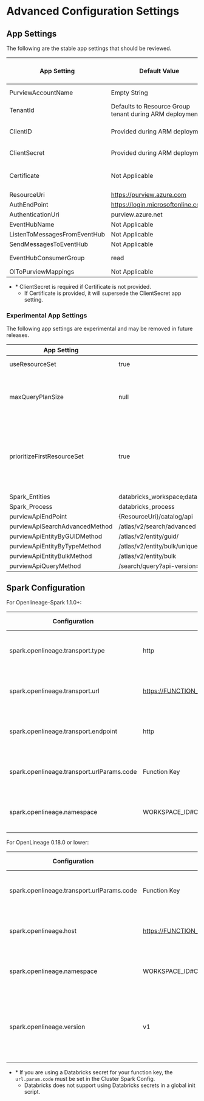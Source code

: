 # Advanced Configuration Settings

## App Settings

The following are the stable app settings that should be reviewed.

| App Setting| Default Value|Required in App Settings| Note|
|----|----|----|----|
|PurviewAccountName| Empty String | Yes| The name of the Purview instance that will receive Databricks lineage|
|TenantId|Defaults to Resource Group tenant during ARM deployment|Yes||
|ClientID|Provided during ARM deployment|Yes|The Application Id of the service principal with permission to read call Databricks and Microsoft Purview APIs|
|ClientSecret|Provided during ARM deployment|*Yes|The secret value for the service principal provided in ClientID|
|Certificate|Not Applicable|*No|Should be a JSON object: `{"SourceType": "KeyVault","KeyVaultUrl": "https://akv-name.vault.azure.net/","KeyVaultCertificateName": "certificateName"}`
|ResourceUri | <https://purview.azure.com> | No| |
|AuthEndPoint| <https://login.microsoftonline.com/>| No| |
|AuthenticationUri| purview.azure.net| No| |
|EventHubName|Not Applicable|Yes| |
|ListenToMessagesFromEventHub|Not Applicable|Yes| |
|SendMessagesToEventHub|Not Applicable|Yes| |
|EventHubConsumerGroup|read|Yes| The name of the consumer group that triggers the azure function|
|OlToPurviewMappings|Not Applicable|Yes| |

* \* ClientSecret is required if Certificate is not provided.
  * If Certificate is provided, it will supersede the ClientSecret app setting.

### Experimental App Settings

The following app settings are experimental and may be removed in future releases.

| App Setting| Default Value in Code| Note|
|----|----|----|
|useResourceSet|true|Experimental feature|
|maxQueryPlanSize|null|If the query plan bytes is greater than this value it will be removed from the databricks_process|
|prioritizeFirstResourceSet|true|When matching against existing assets, the first resource set found will be prioritized over other assets like folders or purview custom connector entities.|
|Spark_Entities|databricks_workspace;databricks_job;databricks_notebook;databricks_notebook_task||
|Spark_Process|databricks_process||
|purviewApiEndPoint|{ResourceUri}/catalog/api||
|purviewApiSearchAdvancedMethod|/atlas/v2/search/advanced||
|purviewApiEntityByGUIDMethod|/atlas/v2/entity/guid/||
|purviewApiEntityByTypeMethod|/atlas/v2/entity/bulk/uniqueAttribute/type/||
|purviewApiEntityBulkMethod|/atlas/v2/entity/bulk||
|purviewApiQueryMethod|/search/query?api-version=2021-05-01-preview||

## Spark Configuration

For Openlineage-Spark 1.1.0+:

|Configuration|Value|Config Location| Note|
|----|----|----|---|
|spark.openlineage.transport.type| http |*Cluster Spark Config or Init Script||
|spark.openlineage.transport.url| <https://FUNCTION_APP_NAME.azurewebsites.net>|Cluster Spark Config or Init Script||
|spark.openlineage.transport.endpoint| http |*Cluster Spark Config or Init Script||
|spark.openlineage.transport.urlParams.code| Function Key |*Cluster Spark Config or Init Script||
|spark.openlineage.namespace| WORKSPACE_ID#CLUSTER_ID |Cluster Spark Config or Init Script||

For OpenLineage 0.18.0 or lower:

|Configuration|Value|Config Location| Note|
|----|----|----|---|
|spark.openlineage.transport.urlParams.code| Function Key |*Cluster Spark Config or Init Script||
|spark.openlineage.host| <https://FUNCTION_APP_NAME.azurewebsites.net>|Cluster Spark Config or Init Script||
|spark.openlineage.namespace| WORKSPACE_ID#CLUSTER_ID |Cluster Spark Config or Init Script||
|spark.openlineage.version| v1 |Cluster Spark Config or Init Script| Should be v1 for OpenLineage jar 0.9.0+. Should be 1 for OpenLineage jar 0.8.2 and earlier.|

* \* If you are using a Databricks secret for your function key, the `url.param.code` must be set in the Cluster Spark Config.
  * Databricks does not support using Databricks secrets in a global init script.
